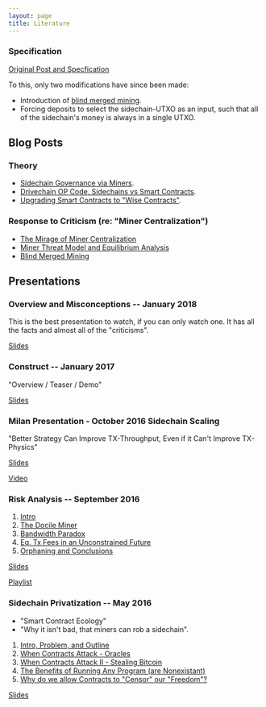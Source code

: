 ```yaml
---
layout: page
title: Literature
---
```


### Specification

[Original Post and Specfication](http://www.truthcoin.info/blog/drivechain/)

To this, only two modifications have since been made:

* Introduction of [blind merged mining](http://www.truthcoin.info/blog/blind-merged-mining/).
* Forcing deposits to select the sidechain-UTXO as an input, such that all of the sidechain's money is always in a single UTXO. 



## Blog Posts

### Theory

* [Sidechain Governance via Miners](http://www.truthcoin.info/blog/contracts-oracles-sidechains/).
* [Drivechain OP Code, Sidechains vs Smart Contracts](http://www.truthcoin.info/blog/drivechain-op-code/).
* [Upgrading Smart Contracts to "Wise Contracts"](http://www.truthcoin.info/blog/wise-contracts/).

### Response to Criticism (re: "Miner Centralization")

* [The Mirage of Miner Centralization](http://www.truthcoin.info/blog/mirage-miner-centralization/)
* [Miner Threat Model and Equilibrium Analysis](http://www.truthcoin.info/blog/mining-threat-equilibrium/)
* [Blind Merged Mining](http://www.truthcoin.info/blog/blind-merged-mining/)



## Presentations

### Overview and Misconceptions -- January 2018

This is the best presentation to watch, if you can only watch one. It has all the facts and almost all of the "criticisms".

[Slides](/media/slides/dc-overview-misconceptions.pdf)


### Construct -- January 2017

"Overview / Teaser / Demo"

[Slides](/media/slides/psztorc-drivechain-construct-2017.pdf)


### Milan Presentation - October 2016 Sidechain Scaling

"Better Strategy Can Improve TX-Throughput, Even if it Can't Improve TX-Physics"

[Slides](/media/slides/psztorc-milan.pdf)

[Video](https://www.youtube.com/watch?v=Gzg_u9gHc5Q&t=6575s)


### Risk Analysis -- September 2016

1. [Intro](https://www.youtube.com/watch?v=0goYH2sDw0w&list=PLw8-6ARlyVciNjgS_NFhAu-qt7HPf_dtg&index=1)
2. [The Docile Miner](https://www.youtube.com/watch?v=91TufmffIDg&list=PLw8-6ARlyVciNjgS_NFhAu-qt7HPf_dtg&index=2)
3. [Bandwidth Paradox](https://www.youtube.com/watch?v=9Yl4zd5V1W8&list=PLw8-6ARlyVciNjgS_NFhAu-qt7HPf_dtg&index=3)
4. [Eq. Tx Fees in an Unconstrained Future](https://www.youtube.com/watch?v=YErLEuOi3xU&list=PLw8-6ARlyVciNjgS_NFhAu-qt7HPf_dtg&index=4)
5. [Orphaning and Conclusions](https://www.youtube.com/watch?v=0gRDuLWq0Vg&list=PLw8-6ARlyVciNjgS_NFhAu-qt7HPf_dtg&index=5)

[Slides](/media/slides/psztorc-sidechain-risks.pdf)

[Playlist](https://www.youtube.com/playlist?list=PLw8-6ARlyVciNjgS_NFhAu-qt7HPf_dtg)


### Sidechain Privatization -- May 2016

* "Smart Contract Ecology"
* "Why it isn't bad, that miners can rob a sidechain".

1. [Intro, Problem, and Outline](https://www.youtube.com/watch?v=xGu0o8HH10U&list=PLw8-6ARlyVciMH79ZyLOpImsMug3LgNc4&index=1)
2. [When Contracts Attack - Oracles](https://www.youtube.com/watch?v=2OOKgTSrITs&list=PLw8-6ARlyVciMH79ZyLOpImsMug3LgNc4&index=2)
3. [When Contracts Attack II - Stealing Bitcoin](https://www.youtube.com/watch?v=S-65G-fp9zM&list=PLw8-6ARlyVciMH79ZyLOpImsMug3LgNc4&index=3)
4. [The Benefits of Running Any Program (are Nonexistant)](https://www.youtube.com/watch?v=k3L2Rdz06NM&list=PLw8-6ARlyVciMH79ZyLOpImsMug3LgNc4&index=4)
5. [Why do we allow Contracts to "Censor" our "Freedom"?](https://www.youtube.com/watch?v=GsnDUAkwlOw&list=PLw8-6ARlyVciMH79ZyLOpImsMug3LgNc4&index=5)

[Slides](/media/slides/psztorc-sidechain-privatization.pdf)

